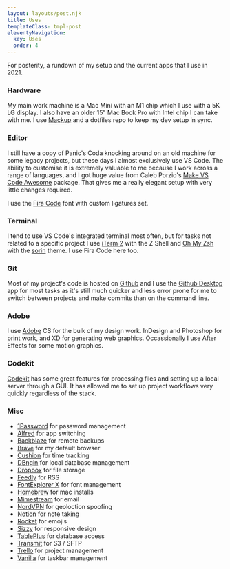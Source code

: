```yaml
---
layout: layouts/post.njk
title: Uses
templateClass: tmpl-post
eleventyNavigation:
  key: Uses
  order: 4
---
```

For posterity, a rundown of my setup and the current apps that I use in 2021.

### Hardware

My main work machine is a Mac Mini with an M1 chip which I use with a 5K LG display. I also have an older 15" Mac Book Pro with Intel chip I can take with me. I use [Mackup](https://github.com/lra/mackup) and a dotfiles repo to keep my dev setup in sync.

### Editor

I still have a copy of Panic's Coda knocking around on an old machine for some legacy projects, but these days I almost exclusively use VS Code. The ability to customise it is extremely valuable to me because I work across a range of languages, and I got huge value from Caleb Porzio's [Make VS Code Awesome](https://makevscodeawesome.com/) package. That gives me a really elegant setup with very little changes required.

I use the [Fira Code](https://github.com/tonsky/FiraCode) font with custom ligatures set.

### Terminal

I tend to use VS Code's integrated terminal most often, but for tasks not related to a specific project I use [iTerm 2](https://www.iterm2.com/) with the Z Shell and [Oh My Zsh](https://ohmyz.sh/) with the [sorin](https://github.com/ohmyzsh/ohmyzsh/wiki/Themes#sorin) theme. I use Fira Code here too.

### Git

Most of my project's code is hosted on [Github](https://github.com/) and I use the [Github Desktop](https://desktop.github.com/) app for most tasks as it's still much quicker and less error prone for me to switch between projects and make commits than on the command line.

### Adobe

I use [Adobe](https://adobe.com/) CS for the bulk of my design work. InDesign and Photoshop for print work, and XD for generating web graphics. Occassionally I use After Effects for some motion graphics.

### Codekit

[Codekit](https://codekitapp.com/) has some great features for processing files and setting up a local server through a GUI. It has allowed me to set up project workflows very quickly regardless of the stack.

### Misc

- [1Password](https://1password.com/) for password management
- [Alfred](https://www.alfredapp.com/) for app switching
- [Backblaze](https://www.backblaze.com/) for remote backups
- [Brave](https://brave.com/) for my default browser
- [Cushion](https://cushionapp.com/) for time tracking
- [DBngin](https://dbngin.com/) for local database management
- [Dropbox](https://www.dropbox.com/) for file storage
- [Feedly](https://feedly.com/) for RSS
- [FontExplorer X](https://www.fontexplorerx.com/) for font management
- [Homebrew](https://brew.sh/) for mac installs
- [Mimestream](https://mimestream.com/) for email
- [NordVPN](https://nordvpn.com/) for geoloction spoofing
- [Notion](https://www.notion.so/) for note taking
- [Rocket](https://matthewpalmer.net/rocket/) for emojis
- [Sizzy](https://sizzy.co/) for responsive design
- [TablePlus](https://tableplus.com/) for database access
- [Transmit](https://panic.com/transmit/) for S3 / SFTP
- [Trello](https://trello.com/) for project management
- [Vanilla](https://matthewpalmer.net/vanilla/) for taskbar management
